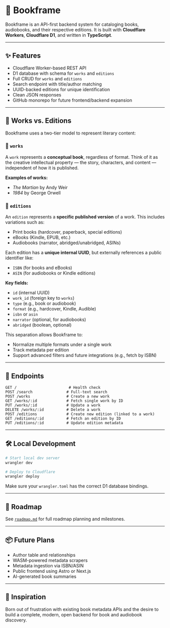 # 📘 Bookframe

Bookframe is an API-first backend system for cataloging books, audiobooks, and their respective editions. It is built with **Cloudflare Workers**, **Cloudflare D1**, and written in **TypeScript**.

---

## ✨ Features

- Cloudflare Worker-based REST API
- D1 database with schema for `works` and `editions`
- Full CRUD for `works` and `editions`
- Search endpoint with title/author matching
- UUID-backed editions for unique identification
- Clean JSON responses
- GitHub monorepo for future frontend/backend expansion

---

## 📖 Works vs. Editions

Bookframe uses a two-tier model to represent literary content:

### 🧠 `works`
A `work` represents a **conceptual book**, regardless of format. Think of it as the creative intellectual property — the story, characters, and content — independent of how it is published.

**Examples of works:**
- *The Martian* by Andy Weir
- *1984* by George Orwell

### 🧩 `editions`
An `edition` represents a **specific published version** of a work. This includes variations such as:

- Print books (hardcover, paperback, special editions)
- eBooks (Kindle, EPUB, etc.)
- Audiobooks (narrator, abridged/unabridged, ASINs)

Each edition has a **unique internal UUID**, but externally references a public identifier like:

- `ISBN` (for books and eBooks)
- `ASIN` (for audiobooks or Kindle editions)

**Key fields:**
- `id` (internal UUID)
- `work_id` (foreign key to `works`)
- `type` (e.g., book or audiobook)
- `format` (e.g., hardcover, Kindle, Audible)
- `isbn` or `asin`
- `narrator` (optional, for audiobooks)
- `abridged` (boolean, optional)

This separation allows Bookframe to:

- Normalize multiple formats under a single work
- Track metadata per edition
- Support advanced filters and future integrations (e.g., fetch by ISBN)

---

## 🔌 Endpoints

```http
GET /                       # Health check
POST /search               # Full-text search
POST /works                # Create a new work
GET /works/:id             # Fetch single work by ID
PUT /works/:id             # Update a work
DELETE /works/:id          # Delete a work
POST /editions             # Create new edition (linked to a work)
GET /editions/:id          # Fetch an edition by ID
PUT /editions/:id          # Update edition metadata
```

---

## 🛠️ Local Development

```bash
# Start local dev server
wrangler dev

# Deploy to Cloudflare
wrangler deploy
```

Make sure your `wrangler.toml` has the correct D1 database bindings.

---

## 🧭 Roadmap

See [`roadmap.md`](./roadmap.md) for full roadmap planning and milestones.

---

## 📦 Future Plans

- Author table and relationships
- WASM-powered metadata scrapers
- Metadata ingestion via ISBN/ASIN
- Public frontend using Astro or Next.js
- AI-generated book summaries

---

## 🧠 Inspiration

Born out of frustration with existing book metadata APIs and the desire to build a complete, modern, open backend for book and audiobook discovery.